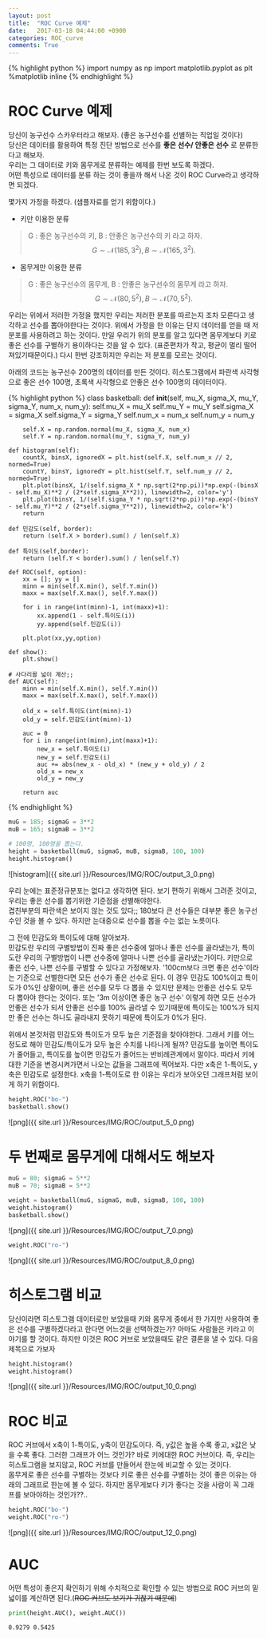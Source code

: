 ```yaml
---
layout: post
title:  "ROC Curve 예제"
date:   2017-03-18 04:44:00 +0900
categories: ROC_curve
comments: True
---
```


{% highlight python %}
import numpy as np
import matplotlib.pyplot as plt
%matplotlib inline
{% endhighlight %}

# ROC Curve 예제
당신이 농구선수 스카우터라고 해보자. (좋은 농구선수를 선별하는 직업일 것이다)<br />
당신은 데이터를 활용하여 특정 진단 방법으로 선수를 **좋은 선수/ 안좋은 선수** 로 분류한다고 해보자.<br />
우리는 그 데이터로 키와 몸무게로 분류하는 예제를 한번 보도록 하겠다.<br />
어떤 특성으로 데이터를 분류 하는 것이 좋을까 해서 나온 것이 ROC Curve라고 생각하면 되겠다.

몇가지 가정을 하겠다. (샘플자료를 얻기 위함이다.)
- 키만 이용한 분류
> G : 좋은 농구선수의 키, B : 안좋은 농구선수의 키 라고 하자.<br />
$$ G \sim \mathcal{N}(185, 3^{2}), \, B \sim \mathcal{N}(165,3^{2}).$$

- 몸무게만 이용한 분류
> G : 좋은 농구선수의 몸무게, B : 안좋은 농구선수의 몸무게 라고 하자.<br />
$$ G \sim \mathcal{N}(80, 5^{2}), \, B \sim \mathcal{N}(70,5^{2}). $$

우리는 위에서 저러한 가정을 했지만 우리는 저러한 분포를 따르는지 조차 모른다고 생각하고 선수를 뽑아야한다는 것이다. 위에서 가정을 한 이유는 단지 데이터를 얻을 때 저 분포를 사용하려고 하는 것이다. 만일 우리가 위의 분포를 알고 있다면 몸무게보다 키로 좋은 선수를 구별하기 용이하다는 것을 알 수 있다. (표준편차가 작고, 평균이 멀리 떨어져있기때문이다.) 다시 한번 강조하지만 우리는 저 분포를 모르는 것이다.

아래의 코드는 농구선수 200명의 데이터를 만든 것이다. 히스토그램에서 파란색 사각형으로 좋은 선수 100명, 초록색 사각형으로 안좋은 선수 100명의 데이터이다.


{% highlight python %}
class basketball:
    def __init__(self, mu_X, sigma_X, mu_Y, sigma_Y, num_x, num_y):
        self.mu_X = mu_X
        self.mu_Y = mu_Y
        self.sigma_X = sigma_X
        self.sigma_Y = sigma_Y
        self.num_x = num_x
        self.num_y = num_y

        self.X = np.random.normal(mu_X, sigma_X, num_x)
        self.Y = np.random.normal(mu_Y, sigma_Y, num_y)

    def histogram(self):
        countX, binsX, ignoredX = plt.hist(self.X, self.num_x // 2, normed=True)
        countY, binsY, ignoredY = plt.hist(self.Y, self.num_y // 2, normed=True)
        plt.plot(binsX, 1/(self.sigma_X * np.sqrt(2*np.pi))*np.exp(-(binsX - self.mu_X)**2 / (2*self.sigma_X**2)), linewidth=2, color='y')
        plt.plot(binsY, 1/(self.sigma_Y * np.sqrt(2*np.pi))*np.exp(-(binsY - self.mu_Y)**2 / (2*self.sigma_Y**2)), linewidth=2, color='k')
        return

    def 민감도(self, border):
        return (self.X > border).sum() / len(self.X)

    def 특이도(self,border):
        return (self.Y < border).sum() / len(self.Y)

    def ROC(self, option):
        xx = []; yy = []
        minn = min(self.X.min(), self.Y.min())
        maxx = max(self.X.max(), self.Y.max())

        for i in range(int(minn)-1, int(maxx)+1):
            xx.append(1 - self.특이도(i))
            yy.append(self.민감도(i))

        plt.plot(xx,yy,option)

    def show():
        plt.show()

    # 사다리꼴 넓이 계산;;
    def AUC(self):
        minn = min(self.X.min(), self.Y.min())
        maxx = max(self.X.max(), self.Y.max())

        old_x = self.특이도(int(minn)-1)
        old_y = self.민감도(int(minn)-1)

        auc = 0
        for i in range(int(minn),int(maxx)+1):
            new_x = self.특이도(i)
            new_y = self.민감도(i)
            auc += abs(new_x - old_x) * (new_y + old_y) / 2
            old_x = new_x
            old_y = new_y

        return auc
{% endhighlight %}


```python
muG = 185; sigmaG = 3**2
muB = 165; sigmaB = 3**2

# 100명, 100명을 뽑는다.
height = basketball(muG, sigmaG, muB, sigmaB, 100, 100)
height.histogram()

```


![histogram]({{ site.url }}/Resources/IMG/ROC/output_3_0.png)


우리 눈에는 표준정규분포는 없다고 생각하면 된다. 보기 편하기 위해서 그려준 것이고, 우리는 좋은 선수를 뽑기위한 기준점을 선별해야한다.<br />
겹친부분의 파란색은 보이지 않는 것도 있다;; 180보다 큰 선수들은 대부분 좋은 농구선수인 것을 볼 수 있다.
하지만 눈대중으로 선수를 뽑을 수는 없는 노릇이다.<br />

그 전에 민감도와 특이도에 대해 알아보자.<br />
민감도란 우리의 구별방법이 진짜 좋은 선수중에 얼마나 좋은 선수를 골라냈는가, 특이도란 우리의 구별방법이 나쁜 선수중에 얼마나 나쁜 선수를 골라냈는가이다.
키만으로 좋은 선수, 나쁜 선수를 구별할 수 있다고 가정해보자. '100cm보다 크면 좋은 선수'이라는 기준으로 선별한다면 모든 선수가 좋은 선수로 된다. 이 경우 민감도 100%이고 특이도가 0%인 상황이며, 좋은 선수를 모두 다 뽑을 수 있지만 문제는 안좋은 선수도 모두 다 뽑아야 한다는 것이다. 또는 '3m 이상이면 좋은 농구 선수' 이렇게 하면 모든 선수가 안좋은 선수가 되서 안좋은 선수를 100% 골라낼 수 있기때문에 특이도는 100%가 되지만 좋은 선수는 하나도 골라내지 못하기 때문에 특이도가 0%가 된다.

위에서 본것처럼 민감도와 특이도가 모두 높은 기준점을 찾아야한다. 그래서 키를 어느정도로 해야 민감도/특이도가 모두 높은 수치를 나타나게 될까? 민감도를 높이면 특이도가 줄어들고, 특이도를 높이면 민감도가 줄어드는 반비례관계에서 말이다. 따라서 키에 대한 기준을 변경시켜가면서 나오는 값들을 그래프에 찍어보자.
다만 x축은 1-특이도, y축은 민감도로 설정한다. x축을 1-특이도로 한 이유는 우리가 보아오던 그래프처럼 보이게 하기 위함이다.


```python
height.ROC("bo-")
basketball.show()
```


![png]({{ site.url }}/Resources/IMG/ROC/output_5_0.png)


# 두 번째로 몸무게에 대해서도 해보자


```python
muG = 80; sigmaG = 5**2
muB = 70; sigmaB = 5**2

weight = basketball(muG, sigmaG, muB, sigmaB, 100, 100)
weight.histogram()
basketball.show()
```


![png]({{ site.url }}/Resources/IMG/ROC/output_7_0.png)



```python
weight.ROC("ro-")
```


![png]({{ site.url }}/Resources/IMG/ROC/output_8_0.png)


# 히스토그램 비교
당신이라면 히스토그램 데이터로만 보았을때 키와 몸무게 중에서 한 가지만 사용하여 좋은 선수를 구별하겠다라고 한다면 어느것을 선택하겠는가?
아마도 사람들은 키라고 이야기를 할 것이다. 하지만 이것은 ROC 커브로 보았을때도 같은 결론을 낼 수 있다. 다음 제목으로 가보자


```python
height.histogram()
weight.histogram()

```


![png]({{ site.url }}/Resources/IMG/ROC/output_10_0.png)


# ROC 비교
ROC 커브에서 x축이 1-특이도, y축이 민감도이다. 즉, y값은 높을 수록 좋고, x값은 낮을 수록 좋다. 그러한 그래프가 어느 것인가? 바로 키에대한 ROC 커브이다. 즉, 우리는 히스토그램을 보지않고, ROC 커브를 만들어서 한눈에 비교할 수 있는 것이다.<br />
몸무게로 좋은 선수를 구별하는 것보다 키로 좋은 선수를 구별하는 것이 좋은 이유는 아래의 그래프로 한눈에 볼 수 있다. 하지만 몸무게보다 키가 좋다는 것을 사람이 꼭 그래프를 보아야하는 것인가??..


```python
height.ROC("bo-")
weight.ROC("ro-")
```


![png]({{ site.url }}/Resources/IMG/ROC/output_12_0.png)


# AUC
어떤 특성이 좋은지 확인하기 위해 수치적으로 확인할 수 있는 방법으로 ROC 커브의 밑넓이를 계산하면 된다.(~~ROC 커브도 보기가 귀찮기 때문에~~)


```python
print(height.AUC(), weight.AUC())
```

    0.9279 0.5425
